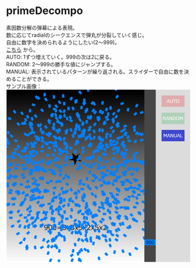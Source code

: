 # primeDecompo
素因数分解の弾幕による表現。  
数に応じてradialのシークエンスで弾丸が分裂していく感じ。  
自由に数字を決められるようにしたい(2～999)。  
[こちら](https://inaridarkfox4231.github.io/primeDecompo/) から。  
AUTO: 1ずつ増えていく。999の次は2に戻る。  
RANDOM: 2～999の勝手な値にジャンプする。  
MANUAL: 表示されているパターンが繰り返される。スライダーで自由に数を決めることができる。  
サンプル画像：  
![sample](https://github.com/inaridarkfox4231/primeDecompo/blob/gh-pages/sample/danmaku900.PNG)
